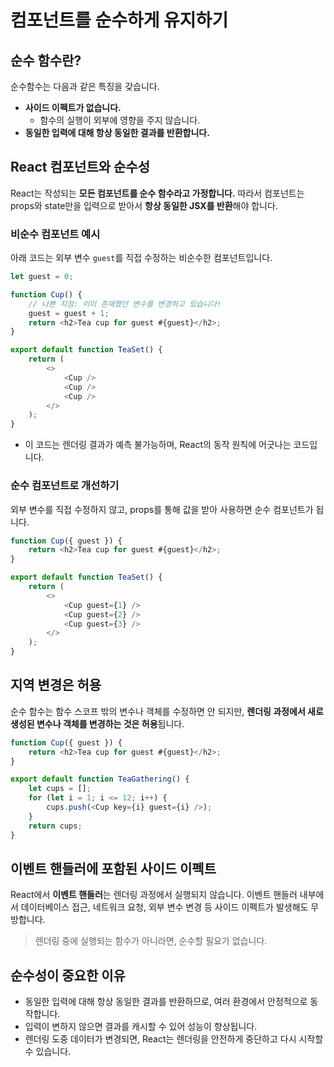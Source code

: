 # 컴포넌트를 순수하게 유지하기

## 순수 함수란?

순수함수는 다음과 같은 특징을 갖습니다.

-   **사이드 이펙트가 없습니다.**
    -   함수의 실행이 외부에 영향을 주지 않습니다.
-   **동일한 입력에 대해 항상 동일한 결과를 반환합니다.**

## React 컴포넌트와 순수성

React는 작성되는 **모든 컴포넌트를 순수 함수라고 가정합니다.** 따라서 컴포넌트는 props와 state만을 입력으로 받아서 **항상 동일한 JSX를 반환**해야 합니다.

### 비순수 컴포넌트 예시

아래 코드는 외부 변수 `guest`를 직접 수정하는 비순수한 컴포넌트입니다.

```js
let guest = 0;

function Cup() {
    // 나쁜 지점: 이미 존재했던 변수를 변경하고 있습니다!
    guest = guest + 1;
    return <h2>Tea cup for guest #{guest}</h2>;
}

export default function TeaSet() {
    return (
        <>
            <Cup />
            <Cup />
            <Cup />
        </>
    );
}
```

-   이 코드는 렌더링 결과가 예측 불가능하며, React의 동작 원칙에 어긋나는 코드입니다.

### 순수 컴포넌트로 개선하기

외부 변수를 직접 수정하지 않고, props를 통해 값을 받아 사용하면 순수 컴포넌트가 됩니다.

```js
function Cup({ guest }) {
    return <h2>Tea cup for guest #{guest}</h2>;
}

export default function TeaSet() {
    return (
        <>
            <Cup guest={1} />
            <Cup guest={2} />
            <Cup guest={3} />
        </>
    );
}
```

## 지역 변경은 허용

순수 함수는 함수 스코프 밖의 변수나 객체를 수정하면 안 되지만,
**렌더링 과정에서 새로 생성된 변수나 객체를 변경하는 것은 허용**됩니다.

```js
function Cup({ guest }) {
    return <h2>Tea cup for guest #{guest}</h2>;
}

export default function TeaGathering() {
    let cups = [];
    for (let i = 1; i <= 12; i++) {
        cups.push(<Cup key={i} guest={i} />);
    }
    return cups;
}
```

## 이벤트 핸들러에 포함된 사이드 이펙트

React에서 **이벤트 핸들러**는 렌더링 과정에서 실행되지 않습니다.
이벤트 핸들러 내부에서 데이터베이스 접근, 네트워크 요청, 외부 변수 변경 등 사이드 이펙트가 발생해도 무방합니다.

> 렌더링 중에 실행되는 함수가 아니라면, 순수할 필요가 없습니다.

## 순수성이 중요한 이유

-   동일한 입력에 대해 항상 동일한 결과를 반환하므로, 여러 환경에서 안정적으로 동작합니다.
-   입력이 변하지 않으면 결과를 캐시할 수 있어 성능이 향상됩니다.
-   렌더링 도중 데이터가 변경되면, React는 렌더링을 안전하게 중단하고 다시 시작할 수 있습니다.
